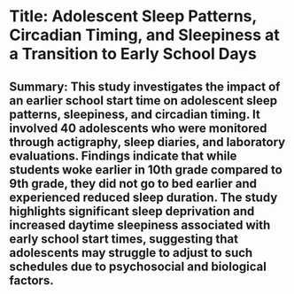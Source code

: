 # Title: Adolescent Sleep Patterns, Circadian Timing, and Sleepiness at a Transition to Early School Days

## Summary: This study investigates the impact of an earlier school start time on adolescent sleep patterns, sleepiness, and circadian timing. It involved 40 adolescents who were monitored through actigraphy, sleep diaries, and laboratory evaluations. Findings indicate that while students woke earlier in 10th grade compared to 9th grade, they did not go to bed earlier and experienced reduced sleep duration. The study highlights significant sleep deprivation and increased daytime sleepiness associated with early school start times, suggesting that adolescents may struggle to adjust to such schedules due to psychosocial and biological factors.